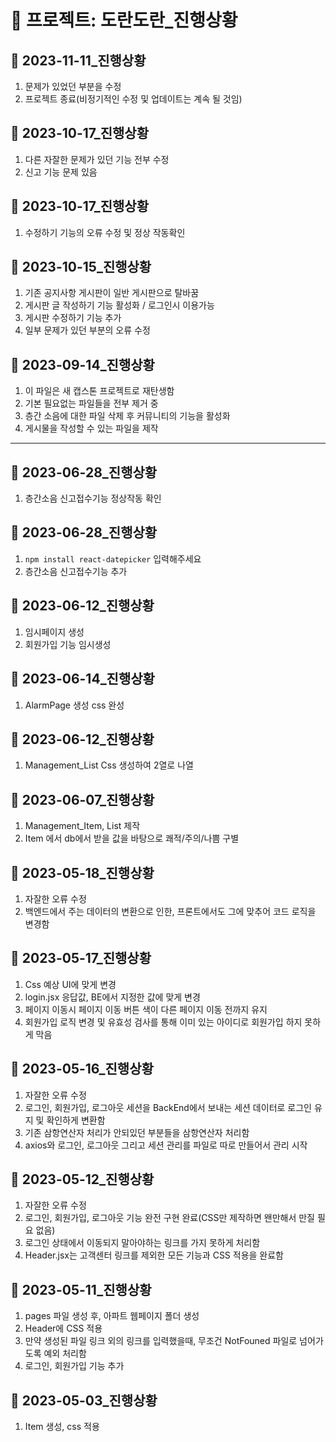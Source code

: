 # :floppy_disk: 프로젝트: 도란도란_진행상황

## :file_folder: 2023-11-11_진행상황
1. 문제가 있었던 부분을 수정
2. 프로젝트 종료(비정기적인 수정 및 업데이트는 계속 될 것임)

## :file_folder: 2023-10-17_진행상황
1. 다른 자잘한 문제가 있던 기능 전부 수정
2. 신고 기능 문제 있음

## :file_folder: 2023-10-17_진행상황
1. 수정하기 기능의 오류 수정 및 정상 작동확인

## :file_folder: 2023-10-15_진행상황
1. 기존 공지사항 게시판이 일반 게시판으로 탈바꿈
2. 게시판 글 작성하기 기능 활성화 / 로그인시 이용가능
3. 게시판 수정하기 기능 추가
4. 일부 문제가 있던 부분의 오류 수정

## :file_folder: 2023-09-14_진행상황
1. 이 파일은 새 캡스톤 프로젝트로 재탄생함
2. 기본 필요없는 파일들을 전부 제거 중
3. 층간 소음에 대한 파일 삭제 후 커뮤니티의 기능을 활성화
4. 게시물을 작성할 수 있는 파일을 제작

---

## :file_folder: 2023-06-28_진행상황
1. 층간소음 신고접수기능 정상작동 확인

## :file_folder: 2023-06-28_진행상황
1. `npm install react-datepicker` 입력해주세요
2. 층간소음 신고접수기능 추가


## :file_folder: 2023-06-12_진행상황
1. 임시페이지 생성
2. 회원가입 기능 임시생성


## :file_folder: 2023-06-14_진행상황
1. AlarmPage 생성 css 완성


## :file_folder: 2023-06-12_진행상황
1. Management_List Css 생성하여 2열로 나열

## :file_folder: 2023-06-07_진행상황
1. Management_Item, List 제작
2. Item 에서 db에서 받을 값을 바탕으로 쾌적/주의/나쁨 구별

## :file_folder: 2023-05-18_진행상황
1. 자잘한 오류 수정
2. 백엔드에서 주는 데이터의 변환으로 인한, 프론트에서도 그에 맞추어 코드 로직을 변경함

## :file_folder: 2023-05-17_진행상황
1. Css 예상 UI에 맞게 변경
2. login.jsx 응답값, BE에서 지정한 값에 맞게 변경
3. 페이지 이동시 페이지 이동 버튼 색이 다른 페이지 이동 전까지 유지
4. 회원가입 로직 변경 및 유효성 검사를 통해 이미 있는 아이디로 회원가입 하지 못하게 막음

## :file_folder: 2023-05-16_진행상황
1. 자잘한 오류 수정
2. 로그인, 회원가입, 로그아웃 세션을 BackEnd에서 보내는 세션 데이터로 로그인 유지 및 확인하게 변환함
3. 기존 삼항연산자 처리가 안되있던 부분들을 삼항연산자 처리함
4. axios와 로그인, 로그아웃 그리고 세션 관리를 파일로 따로 만들어서 관리 시작

## :file_folder: 2023-05-12_진행상황
1. 자잘한 오류 수정
2. 로그인, 회원가입, 로그아웃 기능 완전 구현 완료(CSS만 제작하면 왠만해서 만질 필요 없음)
3. 로그인 상태에서 이동되지 말아야하는 링크를 가지 못하게 처리함
4. Header.jsx는 고객센터 링크를 제외한 모든 기능과 CSS 적용을 완료함 

## :file_folder: 2023-05-11_진행상황
1. pages 파일 생성 후, 아파트 웹페이지 폴더 생성
2. Header에 CSS 적용
3. 만약 생성된 파일 링크 외의 링크를 입력했을때, 무조건 NotFouned 파일로 넘어가도록 예외 처리함
4. 로그인, 회원가입 기능 추가

## :file_folder: 2023-05-03_진행상황
1. Item 생성, css 적용
